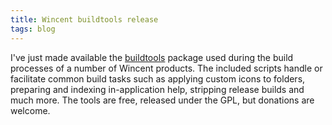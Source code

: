 ```yaml
---
title: Wincent buildtools release
tags: blog
---
```


I've just made available the [buildtools](http://wincent.com/a/products/buildtools/) package used during the build processes of a number of Wincent products. The included scripts handle or facilitate common build tasks such as applying custom icons to folders, preparing and indexing in-application help, stripping release builds and much more. The tools are free, released under the GPL, but donations are welcome.
